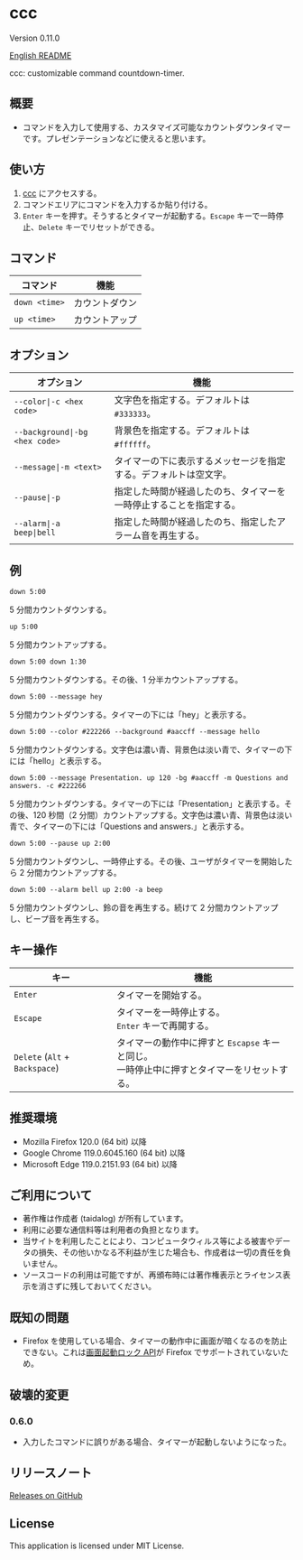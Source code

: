 # ccc

Version 0.11.0

[English README](README.md)

ccc: customizable command countdown-timer.

## 概要

- コマンドを入力して使用する、カスタマイズ可能なカウントダウンタイマーです。プレゼンテーションなどに使えると思います。

## 使い方

1. [ccc](https://taidalog.github.io/ccc/) にアクセスする。
1. コマンドエリアにコマンドを入力するか貼り付ける。
1. `Enter` キーを押す。そうするとタイマーが起動する。`Escape` キーで一時停止、`Delete` キーでリセットができる。

## コマンド

| コマンド      | 機能           |
| ------------- | -------------- |
| `down <time>` | カウントダウン |
| `up <time>`   | カウントアップ |

## オプション

| オプション                     | 機能                                                               |
| ------------------------------ | ------------------------------------------------------------------ |
| `--color\|-c <hex code>`       | 文字色を指定する。デフォルトは `#333333`。                         |
| `--background\|-bg <hex code>` | 背景色を指定する。デフォルトは `#ffffff`。                         |
| `--message\|-m <text>`         | タイマーの下に表示するメッセージを指定する。デフォルトは空文字。   |
| `--pause\|-p`                  | 指定した時間が経過したのち、タイマーを一時停止することを指定する。 |
| `--alarm\|-a beep\|bell`       | 指定した時間が経過したのち、指定したアラーム音を再生する。         |

## 例

```
down 5:00
```

5 分間カウントダウンする。

```
up 5:00
```

5 分間カウントアップする。

```
down 5:00 down 1:30
```

5 分間カウントダウンする。その後、1 分半カウントアップする。

```
down 5:00 --message hey
```

5 分間カウントダウンする。タイマーの下には「hey」と表示する。

```
down 5:00 --color #222266 --background #aaccff --message hello
```

5 分間カウントダウンする。文字色は濃い青、背景色は淡い青で、タイマーの下には「hello」と表示する。

```
down 5:00 --message Presentation. up 120 -bg #aaccff -m Questions and answers. -c #222266
```

5 分間カウントダウンする。タイマーの下には「Presentation」と表示する。その後、120 秒間（2 分間）カウントアップする。文字色は濃い青、背景色は淡い青で、タイマーの下には「Questions and answers.」と表示する。

```
down 5:00 --pause up 2:00
```

5 分間カウントダウンし、一時停止する。その後、ユーザがタイマーを開始したら 2 分間カウントアップする。

```
down 5:00 --alarm bell up 2:00 -a beep
```

5 分間カウントダウンし、鈴の音を再生する。続けて 2 分間カウントアップし、ビープ音を再生する。

## キー操作

| キー                           | 機能                                                                                          |
| ------------------------------ | --------------------------------------------------------------------------------------------- |
| `Enter`                        | タイマーを開始する。                                                                          |
| `Escape`                       | タイマーを一時停止する。<br>`Enter` キーで再開する。                                          |
| `Delete` (`Alt` + `Backspace`) | タイマーの動作中に押すと `Escapse` キーと同じ。<br>一時停止中に押すとタイマーをリセットする。 |

## 推奨環境

- Mozilla Firefox 120.0 (64 bit) 以降
- Google Chrome 119.0.6045.160 (64 bit) 以降
- Microsoft Edge 119.0.2151.93 (64 bit) 以降

## ご利用について

- 著作権は作成者 (taidalog) が所有しています。
- 利用に必要な通信料等は利用者の負担となります。
- 当サイトを利用したことにより、コンピュータウィルス等による被害やデータの損失、その他いかなる不利益が生じた場合も、作成者は一切の責任を負いません。
- ソースコードの利用は可能ですが、再頒布時には著作権表示とライセンス表示を消さずに残しておいてください。

## 既知の問題

- Firefox を使用している場合、タイマーの動作中に画面が暗くなるのを防止できない。これは[画面起動ロック API](https://developer.mozilla.org/en-US/docs/Web/API/Screen_Wake_Lock_API)が Firefox でサポートされていないため。

## 破壊的変更

### 0.6.0

- 入力したコマンドに誤りがある場合、タイマーが起動しないようになった。

## リリースノート

[Releases on GitHub](https://github.com/taidalog/ccc/releases)

## License

This application is licensed under MIT License.
